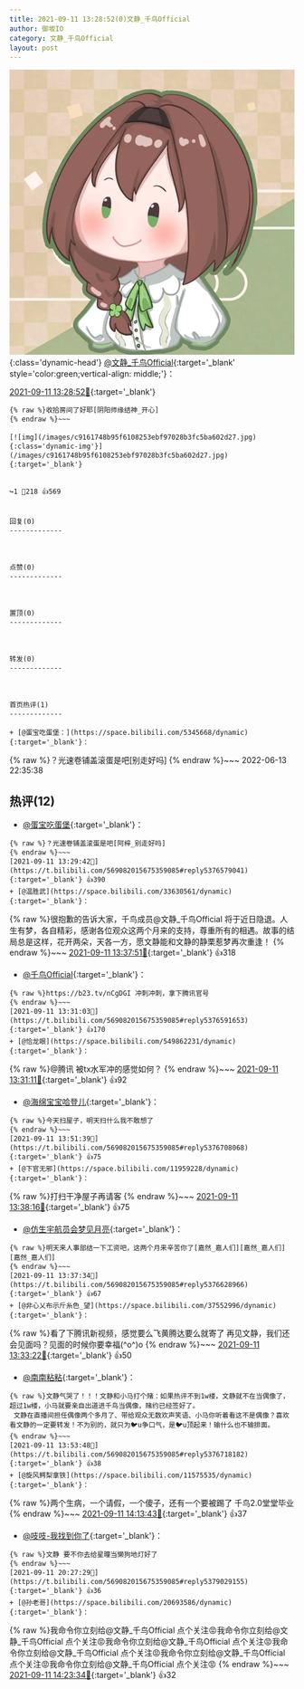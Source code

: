 ```yaml
---
title: 2021-09-11 13:28:52(0)文静_千鸟Official
author: 御坂IO
category: 文静_千鸟Official
layout: post
---
```


![img](/images/ac7482ed1b9a7f203dc68c0c4a77c488a27b108a.jpg){:class='dynamic-head'}
[@文静_千鸟Official](https://space.bilibili.com/667526012/dynamic){:target='_blank' style='color:green;vertical-align: middle;'}：

[2021-09-11 13:28:52🔗](https://t.bilibili.com/569082015675359085){:target='_blank'}

~~~
{% raw %}收拾房间了好耶[阴阳师缘结神_开心]
{% endraw %}~~~

[![img](/images/c9161748b95f6108253ebf97028b3fc5ba602d27.jpg){:class='dynamic-img'}](/images/c9161748b95f6108253ebf97028b3fc5ba602d27.jpg){:target='_blank'}


↪️1 💬218 👍569


回复(0)
-------------



点赞(0)
-------------



置顶(0)
-------------



转发(0)
-------------



首页热评(1)
-------------

+ [@蛋宝吃蛋堡：](https://space.bilibili.com/5345668/dynamic){:target='_blank'}：
~~~
{% raw %}？光速卷铺盖滚蛋是吧[别走好吗]
{% endraw %}~~~
2022-06-13 22:35:38


热评(12)
-------------

+ [@蛋宝吃蛋堡](https://space.bilibili.com/5345668/dynamic){:target='_blank'}：
~~~
{% raw %}？光速卷铺盖滚蛋是吧[阿梓_别走好吗]
{% endraw %}~~~
[2021-09-11 13:29:42🔗](https://t.bilibili.com/569082015675359085#reply5376579041){:target='_blank'} 👍390
+ [@温胜武](https://space.bilibili.com/33630561/dynamic){:target='_blank'}：
~~~
{% raw %}很抱歉的告诉大家，千鸟成员@文静_千鸟Official 将于近日隐退。人生有梦，各自精彩，感谢各位观众这两个月来的支持，尊重所有的相遇。故事的结局总是这样，花开两朵，天各一方，愿文静能和文静的静栗惹梦再次重逢！
{% endraw %}~~~
[2021-09-11 13:37:51🔗](https://t.bilibili.com/569082015675359085#reply5376629553){:target='_blank'} 👍318
+ [@千鸟OfficiaI](https://space.bilibili.com/1390945091/dynamic){:target='_blank'}：
~~~
{% raw %}https://b23.tv/nCgDGI 冲刺冲刺，拿下腾讯官号
{% endraw %}~~~
[2021-09-11 13:31:03🔗](https://t.bilibili.com/569082015675359085#reply5376591653){:target='_blank'} 👍170
+ [@恰龙眼](https://space.bilibili.com/549862231/dynamic){:target='_blank'}：
~~~
{% raw %}@腾讯 被tx水军冲的感觉如何？
{% endraw %}~~~
[2021-09-11 13:31:11🔗](https://t.bilibili.com/569082015675359085#reply5376591901){:target='_blank'} 👍92
+ [@海绵宝宝哈登儿](https://space.bilibili.com/299947390/dynamic){:target='_blank'}：
~~~
{% raw %}今天扫屋子，明天扫什么我不敢想了
{% endraw %}~~~
[2021-09-11 13:51:39🔗](https://t.bilibili.com/569082015675359085#reply5376708068){:target='_blank'} 👍75
+ [@下官无邪](https://space.bilibili.com/11959228/dynamic){:target='_blank'}：
~~~
{% raw %}打扫干净屋子再请客
{% endraw %}~~~
[2021-09-11 13:38:16🔗](https://t.bilibili.com/569082015675359085#reply5376632870){:target='_blank'} 👍75
+ [@仿生宇航员会梦见月亮](https://space.bilibili.com/483819552/dynamic){:target='_blank'}：
~~~
{% raw %}明天来人事部结一下工资吧，这两个月来辛苦你了[嘉然_嘉人们][嘉然_嘉人们][嘉然_嘉人们]
{% endraw %}~~~
[2021-09-11 13:37:34🔗](https://t.bilibili.com/569082015675359085#reply5376628966){:target='_blank'} 👍67
+ [@非心乂布示斤糸色_望](https://space.bilibili.com/37552996/dynamic){:target='_blank'}：
~~~
{% raw %}看了下腾讯新视频，感觉要么飞黄腾达要么就寄了
再见文静，我们还会见面吗？见面的时候你要幸福(^o^)o
{% endraw %}~~~
[2021-09-11 13:33:22🔗](https://t.bilibili.com/569082015675359085#reply5376610227){:target='_blank'} 👍50
+ [@南南粘粘](https://space.bilibili.com/13373786/dynamic){:target='_blank'}：
~~~
{% raw %}文静气哭了！！！文静和小马打个赌：如果热评不到1w楼，文静就不在当偶像了，超过1w楼，小马就要亲自出道进千鸟当偶像，赌约已经签好了。
 文静在直播间担任偶像两个多月了、带给观众无数欢声笑语、小马你听着看这不是偶像？喜欢看文静的一定要转发！不为别的，就只为🐦u争口气，是🐦u顶起来！输什么也不输排面。
{% endraw %}~~~
[2021-09-11 13:53:48🔗](https://t.bilibili.com/569082015675359085#reply5376718182){:target='_blank'} 👍38
+ [@旋风鳄梨拿铁](https://space.bilibili.com/11575535/dynamic){:target='_blank'}：
~~~
{% raw %}两个生病，一个请假，一个傻子，还有一个要被踢了 千鸟2.0堂堂毕业
{% endraw %}~~~
[2021-09-11 14:13:43🔗](https://t.bilibili.com/569082015675359085#reply5376832798){:target='_blank'} 👍37
+ [@吱吱-我找到你了](https://space.bilibili.com/17026269/dynamic){:target='_blank'}：
~~~
{% raw %}文静 要不你去给星曈当懒狗地灯好了
{% endraw %}~~~
[2021-09-11 20:27:29🔗](https://t.bilibili.com/569082015675359085#reply5379029155){:target='_blank'} 👍36
+ [@孙老哥](https://space.bilibili.com/20693586/dynamic){:target='_blank'}：
~~~
{% raw %}我命令你立刻给@文静_千鸟Official    点个关注😡我命令你立刻给@文静_千鸟Official    点个关注😡我命令你立刻给@文静_千鸟Official    点个关注😡我命令你立刻给@文静_千鸟Official    点个关注😡我命令你立刻给@文静_千鸟Official    点个关注😡我命令你立刻给@文静_千鸟Official    点个关注😡
{% endraw %}~~~
[2021-09-11 14:23:34🔗](https://t.bilibili.com/569082015675359085#reply5376879365){:target='_blank'} 👍32


